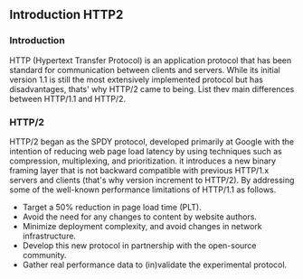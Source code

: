 ## Introduction HTTP2

### Introduction
HTTP (Hypertext Transfer Protocol) is an application protocol that has been standard for communication between clients and servers. 
While its initial version 1.1 is still the most extensively implemented protocol but has disadvantages, thats' why HTTP/2 came to being.
List thev main differences between HTTP/1.1 and HTTP/2.

### HTTP/2
HTTP/2 began as the SPDY protocol, developed primarily at Google with the intention of reducing web page load latency by using techniques such as compression, multiplexing, and prioritization. it introduces a new binary framing layer that is not backward compatible with previous HTTP/1.x servers and clients (that's why version increment to HTTP/2).
By addressing some of the well-known performance limitations of HTTP/1.1 as follows.
- Target a 50% reduction in page load time (PLT).
- Avoid the need for any changes to content by website authors.
- Minimize deployment complexity, and avoid changes in network infrastructure.
- Develop this new protocol in partnership with the open-source community.
- Gather real performance data to (in)validate the experimental protocol.
